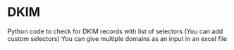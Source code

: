 # DKIM
Python code to check for DKIM records with list of selectors (You can add custom selectors)
You can give multiple domains as an input in an excel file 
